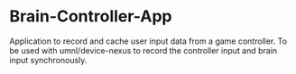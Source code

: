 # Brain-Controller-App
Application to record and cache user input data from a game controller. To be used with umnl/device-nexus to record the controller input and brain input synchronously.
